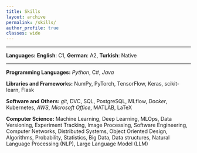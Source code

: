 ```yaml
---
title: Skills
layout: archive
permalink: /skills/
author_profile: true
classes: wide
---
```


---

**Languages:** **English**: C1, **German**: A2, **Turkish**: Native

---

**Programming Languages:** <i class="fab fa-python"> Python</i>, C#, <i class="fab fa-java"> Java</i>


**Libraries and Frameworks:** NumPy, PyTorch, TensorFlow, Keras, scikit-learn, Flask

**Software and Others:** <i class="fab fa-git"> git</i>, DVC, <i class="fas fa-database"></i> SQL, <i class="fas fa-database"></i> PostgreSQL, <i class="fas fa-cogs"></i> MLflow, <i class="fab fa-docker"> Docker</i>, Kubernetes, <i class="fab fa-aws"> AWS</i>, <i class="fab fa-microsoft"> Microsoft Office</i>, MATLAB, LaTeX

**Computer Science:** Machine Learning, Deep Learning, MLOps, Data Versioning, Experiment Tracking, Image Processing, Software Engineering, Computer Networks, Distributed Systems, Object Oriented Design, Algorithms, Probability, Statistics, Big Data, Data structures, Natural Language Processing (NLP), Large Language Model (LLM)